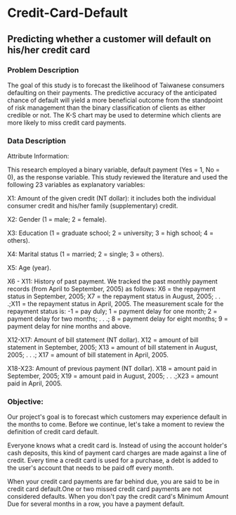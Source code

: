 # Credit-Card-Default
## Predicting whether a customer will default on his/her credit card

### Problem Description 

The goal of this study is to forecast the likelihood of Taiwanese consumers defaulting on their payments. The predictive accuracy of the anticipated chance of default will yield a more beneficial outcome from the standpoint of risk management than the binary classification of clients as either credible or not. The K-S chart may be used to determine which clients are more likely to miss credit card payments.

### Data Description 

Attribute Information:

This research employed a binary variable, default payment (Yes = 1, No = 0), as the response variable. This study reviewed the literature and used the following 23 variables as explanatory variables:

X1: Amount of the given credit (NT dollar): it includes both the individual consumer credit and his/her family (supplementary) credit.

X2: Gender (1 = male; 2 = female).

X3: Education (1 = graduate school; 2 = university; 3 = high school; 4 = others).

X4: Marital status (1 = married; 2 = single; 3 = others).

X5: Age (year).

X6 - X11: History of past payment. We tracked the past monthly payment records (from April to September, 2005) as follows: X6 = the repayment status in September, 2005; X7 = the repayment status in August, 2005; . . .;X11 = the repayment status in April, 2005. The measurement scale for the repayment status is: -1 = pay duly; 1 = payment delay for one month; 2 = payment delay for two months; . . .; 8 = payment delay for eight months; 9 = payment delay for nine months and above.

X12-X17: Amount of bill statement (NT dollar). X12 = amount of bill statement in September, 2005; X13 = amount of bill statement in August, 2005; . . .; X17 = amount of bill statement in April, 2005.

X18-X23: Amount of previous payment (NT dollar). X18 = amount paid in September, 2005; X19 = amount paid in August, 2005; . . .;X23 = amount paid in April, 2005.

### Objective:

Our project's goal is to forecast which customers may experience default in the months to come. Before we continue, let's take a moment to review the definition of credit card default.

Everyone knows what a credit card is. Instead of using the account holder's cash deposits, this kind of payment card charges are made against a line of credit. Every time a credit card is used for a purchase, a debt is added to the user's account that needs to be paid off every month.

When your credit card payments are far behind due, you are said to be in credit card default.One or two missed credit card payments are not considered defaults. When you don't pay the credit card's Minimum Amount Due for several months in a row, you have a payment default.
